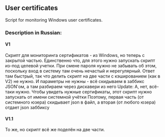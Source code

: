 ## User certificates

Script for monitoring Windows user certificates.



### Description in Russian:

#### V1
Скрипт для мониторинга сертификатов - из Windows, но теперь с закрытой частью.
Единственно что, для этого нужно запускать скрипт из-под целевой учетки. При смене пароля нужно не забывать об этом, поскольку вход в систему там очень нечастый и нерегулярный.
Ответ там быстрый, так что делить скрипт на две части с кэшированием (как в V2) не нужно.
И параметры не нужны - всё скидываем в заббикс JSON'ом, а там разбираем через дискавери из него
Update: А, нет, всё-таки нужно. Чтобы увидеть нужные сертификаты, этот скрипт нужно запускать от имени системной учётки
Поэтому, первая часть (от системного юзера) скидывает json в файл, а вторая (от любого юзера) отдает json заббиксу

#### V1.1
То же, но скрипт всё же поделён на две части.

